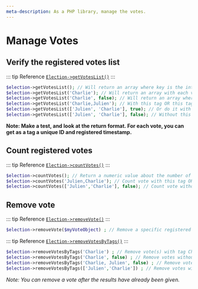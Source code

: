 ```yaml
---
meta-description: As a PHP library, manage the votes.
---
```

# Manage Votes

## Verify the registered votes list


::: tip Reference
[`Election->getVotesList()`](/api-reference/Election%20Class/public%20Election--getVotesList)
:::
```php
$election->getVotesList(); // Will return an array where key is the internal numeric vote_id and value an other array like your input.
$election->getVotesList('Charlie'); // Will return an array with each vote with this tag.
$election->getVotesList('Charlie', false); // Will return an array where each votes without this tag.
$election->getVotesList('Charlie,Julien'); // With this tag OR this tag
$election->getVotesList(['Julien', 'Charlie'], true); // Or do it with array
$election->getVotesList(['Julien', 'Charlie'], false); // Without this tag AND without this tag ...
```

__Note: Make a test, and look at the return format. For each vote, you can get as a tag a unique ID and registered timestamp.__


## Count registered votes

::: tip Reference
[`Election->countVotes()`](/api-reference/Election%20Class/public%20Election--countVotes)
:::
```php
$election->countVotes(); // Return a numeric value about the number of registered votes.
$election->countVotes('Julien,Charlie'); // Count vote with this tag OR this tag.
$election->countVotes(['Julien','Charlie'], false); // Count vote without this tag AND without this tag.
```


## Remove vote

::: tip Reference
[`Election->removeVote()`](/api-reference/Election%20Class/public%20Election--removeVote)
:::
```php
$election->removeVote($myVoteObject) ; // Remove a specific registered Vote.
```

::: tip Reference
[`Election->removeVotesByTags()`](/api-reference/Election%20Class/public%20Election--removeVotesByTags)
:::
```php
$election->removeVotesByTags('Charlie') ; // Remove vote(s) with tag Charlie
$election->removeVotesByTags('Charlie', false) ; // Remove votes without tag Charlie
$election->removeVotesByTags('Charlie, Julien', false) ; // Remove votes without tag Charlie AND without tag Julien.
$election->removeVotesByTags(['Julien','Charlie']) ; // Remove votes with tag Charlie OR with tag Julien.
```

_Note: You can remove a vote after the results have already been given._